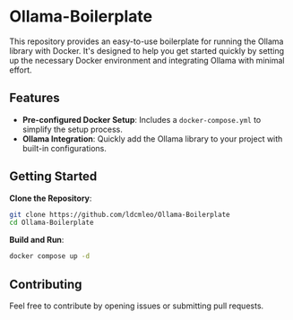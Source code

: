 # Ollama-Boilerplate
This repository provides an easy-to-use boilerplate for running the Ollama library with Docker. It's designed to help you get started quickly by setting up the necessary Docker environment and integrating Ollama with minimal effort.

## Features

- **Pre-configured Docker Setup**: Includes a `docker-compose.yml` to simplify the setup process.
- **Ollama Integration**: Quickly add the Ollama library to your project with built-in configurations.

## Getting Started

**Clone the Repository**:
```bash
git clone https://github.com/ldcmleo/Ollama-Boilerplate
cd Ollama-Boilerplate
```
**Build and Run**:
```bash
docker compose up -d
```

## Contributing
Feel free to contribute by opening issues or submitting pull requests.
